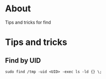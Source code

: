 # About

Tips and tricks for find

# Tips and tricks

## Find by UID

```
sudo find /tmp -uid <UID> -exec ls -ld {} \;
```
